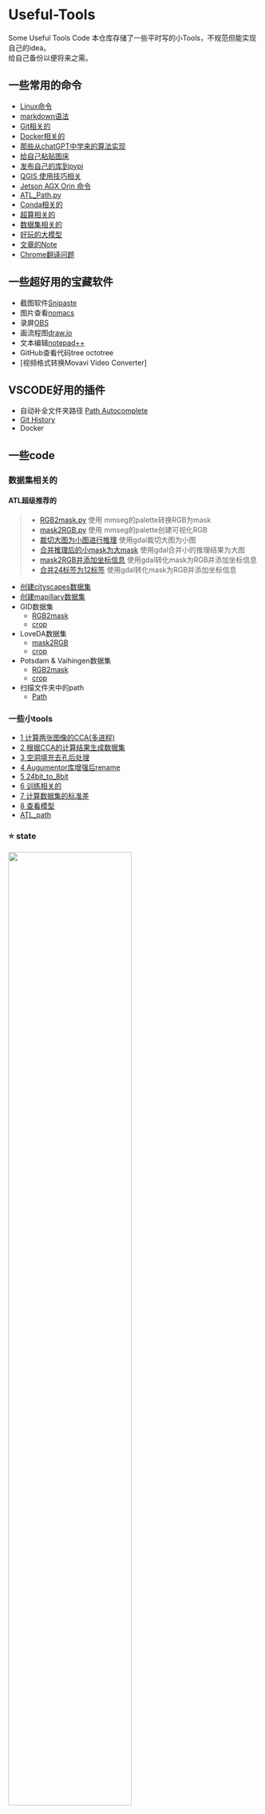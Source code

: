 # Useful-Tools
Some Useful Tools Code
本仓库存储了一些平时写的小Tools，不规范但能实现自己的idea。  
给自己备份以便将来之需。  

## 一些常用的命令
* [Linux命令](docs/Linux命令.md)
* [markdown语法]()
* [Git相关的](docs/Git相关.md)
* [Docker相关的](docs/docker相关的.md)
* [那些从chatGPT中学来的算法实现](/docs/%E9%82%A3%E4%BA%9B%E4%BB%8EchatGPT%E4%B8%AD%E5%AD%A6%E6%9D%A5%E7%9A%84%E7%AE%97%E6%B3%95%E5%AE%9E%E7%8E%B0.md)
* [给自己粘贴图床](docs/%E7%BB%99%E8%87%AA%E5%B7%B1%E7%B2%98%E8%B4%B4%E5%9B%BE%E5%BA%8A.md)
* [发布自己的库到pypi](docs/发布自己的库到pypi.md)
* [QGIS 使用技巧相关](docs/QGIS使用相关的.md)
* [Jetson AGX Orin 命令](docs/Jetson%20AGX%20Orin命令.md)
* [ATL_Path.py](code/0-------ATL_path.py)
* [Conda相关的](docs/Conda相关问题.md)
* [超算相关的](docs/超算相关的.md)
* [数据集相关的](docs//数据集相关的.md)
* [好玩的大模型](docs/好玩的大模型.md)
* [文章的Note](docs/文章的Note.md)
* [Chrome翻译问题](docs/Chrome翻译问题.md)
  
## 一些超好用的宝藏软件
* 截图软件[Snipaste](https://www.snipaste.com/)
* 图片查看[nomacs](https://nomacs.org/)
* 录屏[OBS](https://obsproject.com/)
* 画流程图[draw.io](https://draw.io)
* 文本编辑[notepad++](https://notepad-plus-plus.org/downloads/)
* GitHub查看代码tree octotree
* [视频格式转换Movavi Video Converter]

## VSCODE好用的插件
- 自动补全文件夹路径 [Path Autocomplete](https://marketplace.visualstudio.com/items?itemName=ionutvmi.path-autocomplete)
- [Git History](https://marketplace.visualstudio.com/items?itemName=donjayamanne.githistory)
- Docker

## 一些code
### 数据集相关的
#### ATL超级推荐的
> * [RGB2mask.py](https://github.com/AI-Tianlong/Useful-Tools/blob/main/code/0-------RGB2mask.py) 使用 mmseg的palette转换RGB为mask
> * [mask2RGB.py](https://github.com/AI-Tianlong/Useful-Tools/blob/main/code/0-------mask2RGB.py) 使用 mmseg的palette创建可视化RGB
> * [裁切大图为小图进行推理](https://github.com/AI-Tianlong/Useful-Tools/blob/main/code/0-------crop_patch_to_inference.py) 使用gdal裁切大图为小图
> * [合并推理后的小mask为大mask](https://github.com/AI-Tianlong/Useful-Tools/blob/main/code/0-------hebing_inference_to_big_mask.py) 使用gdal合并小的推理结果为大图
> * [mask2RGB并添加坐标信息](https://github.com/AI-Tianlong/Useful-Tools/blob/main/code/0-------mask2RGB_add_meta.py) 使用gdal转化mask为RGB并添加坐标信息
> * [合并24标签为12标签](https://github.com/AI-Tianlong/Useful-Tools/blob/main/code/0-------convert_24classes_to12.py) 使用gdal转化mask为RGB并添加坐标信息
* [创建cityscapes数据集](code/7-------%E5%88%9B%E5%BB%BAcityscapes%E6%95%B0%E6%8D%AE%E9%9B%86/)
* [创建mapillary数据集](code/8-------%E5%88%9B%E5%BB%BAmapillary%E6%95%B0%E6%8D%AE%E9%9B%86/)
* GID数据集
  * [RGB2mask](code/17-----GID_create_masks_png.ipynb)
  * [crop](code/19-----GID_crop_images.ipynb)
* LoveDA数据集
  * [mask2RGB](code/20------LoveDA_create_vis_png.ipynb)
  * [crop](code/21------LoveDA_crop_images.ipynb)
* Potsdam & Vaihingen数据集
  * [RGB2mask](code/23------Vaihingen_Potsdam_create_masks_png.ipynb)
  * [crop](code/25------Vaihingen_Potsdam_crop_images.ipynb)
* 扫描文件夹中的path
  * [Path](code/path.py)
### 一些小tools
* [1 计算两张图像的CCA(多进程)](code/2.5-----%E8%AE%A1%E7%AE%97%E5%9B%BE%E5%83%8F%E7%9A%84CCA%E5%A4%9A%E8%BF%9B%E7%A8%8B.py)
* [2 根据CCA的计算结果生成数据集](code/3-------%E6%A0%B9%E6%8D%AECCA%E7%BB%93%E6%9E%9CCreate_Dataset.py)
* [3 空洞填充去孔后处理](code/5-------%E7%A9%BA%E6%B4%9E%E5%A1%AB%E5%85%85%E5%8E%BB%E9%99%A4%E7%A9%BA%E9%9A%99.py) 
* [4 Augumentor库增强后rename](https://github.com/AI-Tianlong/Useful-Tools/blob/main/code/6-------Augumentor_rename.py)
* [5 24bit_to_8bit](https://github.com/AI-Tianlong/Useful-Tools/blob/main/code/8-------24bit_2_8bit.py)
* [6 训练相关的](https://github.com/AI-Tianlong/Useful-Tools/blob/main/code/26------train_final.py)
* [7 计算数据集的标准差](https://github.com/AI-Tianlong/Useful-Tools/blob/main/code/14------%E8%AE%A1%E7%AE%97%E6%95%B0%E6%8D%AE%E9%9B%86%E7%9A%84%E6%A0%87%E5%87%86%E5%B7%AE.ipynb)
* [8 查看模型](https://github.com/AI-Tianlong/Useful-Tools/blob/main/code/10------%E6%9F%A5%E7%9C%8B%E6%A8%A1%E5%9E%8B.ipynb)
* [ATL_path](https://github.com/AI-Tianlong/Useful-Tools/blob/main/code/ATL_path.py)
### ⭐ state  
<img src='https://starchart.cc/AI-Tianlong/Useful-Tools.svg' width='70%'/>
